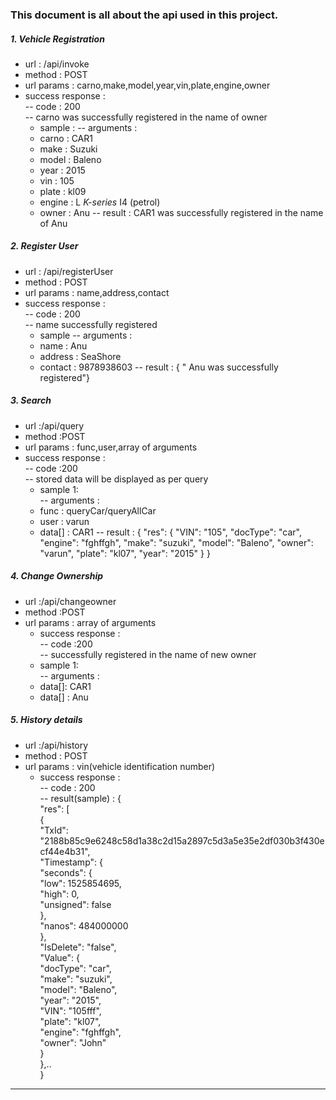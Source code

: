 ### This document is all about the api used in this project.  

##### 1. Vehicle Registration

* url : /api/invoke
* method : POST
*  url params : carno,make,model,year,vin,plate,engine,owner
* success response :  
  -- code : 200   
  -- carno was successfully registered in the name of owner  
  *  sample :
  -- arguments :
  * carno : CAR1
  * make : Suzuki
  * model : Baleno
  * year : 2015
  * vin : 105
  * plate : kl09
  * engine : L _K-series_ I4 (petrol)
  * owner : Anu
  -- result : CAR1 was successfully registered in the name of Anu

##### 2. Register User

* url : /api/registerUser
* method : POST
* url params : name,address,contact
* success response :  
  -- code : 200  
  -- name successfully registered
  * sample
  -- arguments :
  * name : Anu
  * address : SeaShore
  * contact : 9878938603
  -- result : { " Anu was successfully registered"}

##### 3. Search

* url :/api/query
*  method :POST
*  url params : func,user,array of arguments
*  success response :  
   -- code :200  
   -- stored data will be displayed as per query
   - sample 1:  
   -- arguments :
   *   func : queryCar/queryAllCar
   *	user : varun
   *	data[] : CAR1
   -- result : {
"res": {
"VIN": "105",
"docType": "car",
"engine": "fghffgh",
"make": "suzuki",
"model": "Baleno",
"owner": "varun",
"plate": "kl07",
"year": "2015"
}
}

##### 4. Change Ownership

* url :/api/changeowner
*  method :POST
*  url params : array of arguments
   *  success response :  
   -- code :200  
   -- successfully registered in the name of new owner
   - sample 1:  
   -- arguments :
   *	data[]: CAR1
   *	data[] : Anu
   
##### 5. History details

* url :/api/history
*  method : POST
*  url params : vin(vehicle identification number) 
   *   success response :  
   --  code : 200  
   --  result(sample) : 
     {  
     "res": [      
      {          
            "TxId": "2188b85c9e6248c58d1a38c2d15a2897c5d3a5e35e2df030b3f430ecf44e4b31",              
            "Timestamp": {  
                   "seconds": {  
                       "low": 1525854695,  
                       "high": 0,  
                       "unsigned": false  
                      },  
                       "nanos": 484000000  
                    },  
                 "IsDelete": "false",  
                 "Value": {  
                      "docType": "car",  
                      "make": "suzuki",  
                      "model": "Baleno",  
                     "year": "2015",  
                     "VIN": "105fff",  
                     "plate": "kl07",  
                     "engine": "fghffgh",  
                     "owner": "John"  
                     }  
              },..  
        }     

----
